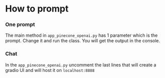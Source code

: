 # How to prompt

### One prompt

The main method in `app_pinecone_openai.py` has 1 parameter which is the prompt.
Change it and run the class. You will get the output in the console.


### Chat

In the `app_pinecone_openai.py` uncomment the last lines that will create a gradio UI and will host it on `localhost:8888`
